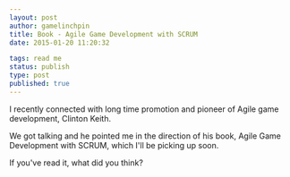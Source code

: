 ```yaml
---
layout: post
author: gamelinchpin
title: Book - Agile Game Development with SCRUM
date: 2015-01-20 11:20:32

tags: read me
status: publish
type: post
published: true
---
```

I recently connected with long time promotion and pioneer of Agile game
development, Clinton Keith.

We got talking and he pointed me in the direction of his book, Agile
Game Development with SCRUM, which I'll be picking up soon.

If you've read it, what did you think?
